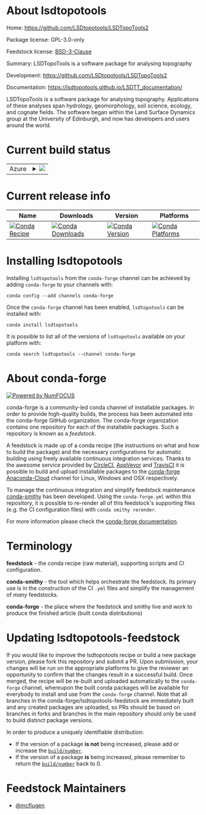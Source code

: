 About lsdtopotools
==================

Home: https://github.com/LSDtopotools/LSDTopoTools2

Package license: GPL-3.0-only

Feedstock license: [BSD-3-Clause](https://github.com/conda-forge/lsdtopotools-feedstock/blob/master/LICENSE.txt)

Summary: LSDTopoTools is a software package for analysing topography

Development: https://github.com/LSDtopotools/LSDTopoTools2

Documentation: https://lsdtopotools.github.io/LSDTT_documentation/

LSDTopoTools is a software package for analysing topography. Applications
of these analyses span hydrology, geomorphology, soil science, ecology,
and cognate fields. The software began within the Land Surface Dynamics
group at the University of Edinburgh, and now has developers and users
around the world.


Current build status
====================


<table>
    
  <tr>
    <td>Azure</td>
    <td>
      <details>
        <summary>
          <a href="https://dev.azure.com/conda-forge/feedstock-builds/_build/latest?definitionId=9666&branchName=master">
            <img src="https://dev.azure.com/conda-forge/feedstock-builds/_apis/build/status/lsdtopotools-feedstock?branchName=master">
          </a>
        </summary>
        <table>
          <thead><tr><th>Variant</th><th>Status</th></tr></thead>
          <tbody><tr>
              <td>linux_64</td>
              <td>
                <a href="https://dev.azure.com/conda-forge/feedstock-builds/_build/latest?definitionId=9666&branchName=master">
                  <img src="https://dev.azure.com/conda-forge/feedstock-builds/_apis/build/status/lsdtopotools-feedstock?branchName=master&jobName=linux&configuration=linux_64_" alt="variant">
                </a>
              </td>
            </tr><tr>
              <td>osx_64</td>
              <td>
                <a href="https://dev.azure.com/conda-forge/feedstock-builds/_build/latest?definitionId=9666&branchName=master">
                  <img src="https://dev.azure.com/conda-forge/feedstock-builds/_apis/build/status/lsdtopotools-feedstock?branchName=master&jobName=osx&configuration=osx_64_" alt="variant">
                </a>
              </td>
            </tr>
          </tbody>
        </table>
      </details>
    </td>
  </tr>
</table>

Current release info
====================

| Name | Downloads | Version | Platforms |
| --- | --- | --- | --- |
| [![Conda Recipe](https://img.shields.io/badge/recipe-lsdtopotools-green.svg)](https://anaconda.org/conda-forge/lsdtopotools) | [![Conda Downloads](https://img.shields.io/conda/dn/conda-forge/lsdtopotools.svg)](https://anaconda.org/conda-forge/lsdtopotools) | [![Conda Version](https://img.shields.io/conda/vn/conda-forge/lsdtopotools.svg)](https://anaconda.org/conda-forge/lsdtopotools) | [![Conda Platforms](https://img.shields.io/conda/pn/conda-forge/lsdtopotools.svg)](https://anaconda.org/conda-forge/lsdtopotools) |

Installing lsdtopotools
=======================

Installing `lsdtopotools` from the `conda-forge` channel can be achieved by adding `conda-forge` to your channels with:

```
conda config --add channels conda-forge
```

Once the `conda-forge` channel has been enabled, `lsdtopotools` can be installed with:

```
conda install lsdtopotools
```

It is possible to list all of the versions of `lsdtopotools` available on your platform with:

```
conda search lsdtopotools --channel conda-forge
```


About conda-forge
=================

[![Powered by NumFOCUS](https://img.shields.io/badge/powered%20by-NumFOCUS-orange.svg?style=flat&colorA=E1523D&colorB=007D8A)](http://numfocus.org)

conda-forge is a community-led conda channel of installable packages.
In order to provide high-quality builds, the process has been automated into the
conda-forge GitHub organization. The conda-forge organization contains one repository
for each of the installable packages. Such a repository is known as a *feedstock*.

A feedstock is made up of a conda recipe (the instructions on what and how to build
the package) and the necessary configurations for automatic building using freely
available continuous integration services. Thanks to the awesome service provided by
[CircleCI](https://circleci.com/), [AppVeyor](https://www.appveyor.com/)
and [TravisCI](https://travis-ci.com/) it is possible to build and upload installable
packages to the [conda-forge](https://anaconda.org/conda-forge)
[Anaconda-Cloud](https://anaconda.org/) channel for Linux, Windows and OSX respectively.

To manage the continuous integration and simplify feedstock maintenance
[conda-smithy](https://github.com/conda-forge/conda-smithy) has been developed.
Using the ``conda-forge.yml`` within this repository, it is possible to re-render all of
this feedstock's supporting files (e.g. the CI configuration files) with ``conda smithy rerender``.

For more information please check the [conda-forge documentation](https://conda-forge.org/docs/).

Terminology
===========

**feedstock** - the conda recipe (raw material), supporting scripts and CI configuration.

**conda-smithy** - the tool which helps orchestrate the feedstock.
                   Its primary use is in the construction of the CI ``.yml`` files
                   and simplify the management of *many* feedstocks.

**conda-forge** - the place where the feedstock and smithy live and work to
                  produce the finished article (built conda distributions)


Updating lsdtopotools-feedstock
===============================

If you would like to improve the lsdtopotools recipe or build a new
package version, please fork this repository and submit a PR. Upon submission,
your changes will be run on the appropriate platforms to give the reviewer an
opportunity to confirm that the changes result in a successful build. Once
merged, the recipe will be re-built and uploaded automatically to the
`conda-forge` channel, whereupon the built conda packages will be available for
everybody to install and use from the `conda-forge` channel.
Note that all branches in the conda-forge/lsdtopotools-feedstock are
immediately built and any created packages are uploaded, so PRs should be based
on branches in forks and branches in the main repository should only be used to
build distinct package versions.

In order to produce a uniquely identifiable distribution:
 * If the version of a package **is not** being increased, please add or increase
   the [``build/number``](https://conda.io/docs/user-guide/tasks/build-packages/define-metadata.html#build-number-and-string).
 * If the version of a package **is** being increased, please remember to return
   the [``build/number``](https://conda.io/docs/user-guide/tasks/build-packages/define-metadata.html#build-number-and-string)
   back to 0.

Feedstock Maintainers
=====================

* [@mcflugen](https://github.com/mcflugen/)

